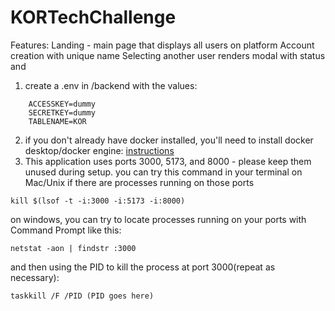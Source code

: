 # KORTechChallenge

Features:
Landing - main page that displays all users on platform
Account creation with unique name
Selecting another user renders modal with status and

1. create a .env in /backend with the values:

```
    ACCESSKEY=dummy
    SECRETKEY=dummy
    TABLENAME=KOR
```

2. if you don't already have docker installed, you'll need to install docker desktop/docker engine: [instructions](https://docs.docker.com/engine/install/)
3. This application uses ports 3000, 5173, and 8000 - please keep them unused during setup. you can try this command in your terminal on Mac/Unix if there are processes running on those ports

```
kill $(lsof -t -i:3000 -i:5173 -i:8000)

```

on windows, you can try to locate processes running on your ports with Command Prompt like this:

```
netstat -aon | findstr :3000
```

and then using the PID to kill the process at port 3000(repeat as necessary):

```
taskkill /F /PID (PID goes here)
```
